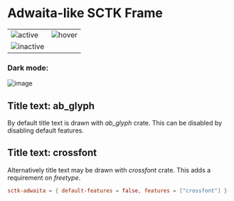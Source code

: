 # Adwaita-like SCTK Frame

|   |   |
|---|---|
|![active](https://i.imgur.com/WdO8e0i.png)|![hover](https://i.imgur.com/TkUq2WF.png)|
![inactive](https://i.imgur.com/MTFdSjK.png)|

### Dark mode:
![image](https://user-images.githubusercontent.com/20758186/169424673-3b9fa022-f112-4928-8360-305a714ba979.png)

## Title text: ab_glyph
By default title text is drawn with _ab_glyph_ crate. This can be disabled by disabling default features.

## Title text: crossfont
Alternatively title text may be drawn with _crossfont_ crate. This adds a requirement on _freetype_.

```toml
sctk-adwaita = { default-features = false, features = ["crossfont"] }
```
